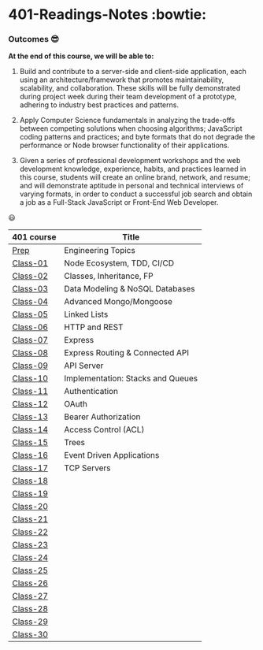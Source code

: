 # 401-Readings-Notes :bowtie:

### Outcomes :sunglasses:

**At the end of this course, we will be able to:**

1. Build and contribute to a server-side and client-side application, each using an architecture/framework that promotes maintainability, scalability, and collaboration. These skills will be fully demonstrated during project week during their team development of a prototype, adhering to industry best practices and patterns.

1. Apply Computer Science fundamentals in analyzing the trade-offs between competing solutions when choosing algorithms; JavaScript coding patterns and practices; and byte formats that do not degrade the performance or Node browser functionality of their applications.

1. Given a series of professional development workshops and the web development knowledge, experience, habits, and practices learned in this course, students will create an online brand, network, and resume; and will demonstrate aptitude in personal and technical interviews of varying formats, in order to conduct a successful job search and obtain a job as a Full-Stack JavaScript or Front-End Web Developer.

:smiley:

| 401 course                                                              | Title                             |
| ----------------------------------------------------------------------- | --------------------------------- |
| [Prep](https://yasminadaileh1.github.io/401-reading-notes/prep)         | Engineering Topics                |
| [Class-01](https://yasminadaileh1.github.io/401-reading-notes/class-01) | Node Ecosystem, TDD, CI/CD        |
| [Class-02](https://yasminadaileh1.github.io/401-reading-notes/class-02) | Classes, Inheritance, FP          |
| [Class-03](https://yasminadaileh1.github.io/401-reading-notes/class-03) | Data Modeling & NoSQL Databases   |
| [Class-04](https://yasminadaileh1.github.io/401-reading-notes/class-04) | Advanced Mongo/Mongoose           |
| [Class-05](https://yasminadaileh1.github.io/401-reading-notes/class-05) | Linked Lists                      |
| [Class-06](https://yasminadaileh1.github.io/401-reading-notes/class-06) | HTTP and REST                     |
| [Class-07](https://yasminadaileh1.github.io/401-reading-notes/class-07) | Express                           |
| [Class-08](https://yasminadaileh1.github.io/401-reading-notes/class-08) | Express Routing & Connected API   |
| [Class-09](https://yasminadaileh1.github.io/401-reading-notes/class-09) | API Server                        |
| [Class-10](https://yasminadaileh1.github.io/401-reading-notes/class-10) | Implementation: Stacks and Queues |
| [Class-11](https://yasminadaileh1.github.io/401-reading-notes/class-11) | Authentication                    |
| [Class-12](https://yasminadaileh1.github.io/401-reading-notes/class-12) | OAuth                             |
| [Class-13](https://yasminadaileh1.github.io/401-reading-notes/class-13) | Bearer Authorization              |
| [Class-14](https://yasminadaileh1.github.io/401-reading-notes/class-14) | Access Control (ACL)              |
| [Class-15](https://yasminadaileh1.github.io/401-reading-notes/class-15) | Trees                             |
| [Class-16](https://yasminadaileh1.github.io/401-reading-notes/class-16) | Event Driven Applications         |
| [Class-17](https://yasminadaileh1.github.io/401-reading-notes/class-17) | TCP Servers                       |
| [Class-18](https://yasminadaileh1.github.io/401-reading-notes/class-18) |                                   |
| [Class-19](https://yasminadaileh1.github.io/401-reading-notes/class-19) |                                   |
| [Class-20](https://yasminadaileh1.github.io/401-reading-notes/class-20) |                                   |
| [Class-21](https://yasminadaileh1.github.io/401-reading-notes/class-21) |                                   |
| [Class-22](https://yasminadaileh1.github.io/401-reading-notes/class-22) |                                   |
| [Class-23](https://yasminadaileh1.github.io/401-reading-notes/class-23) |                                   |
| [Class-24](https://yasminadaileh1.github.io/401-reading-notes/class-24) |                                   |
| [Class-25](https://yasminadaileh1.github.io/401-reading-notes/class-25) |                                   |
| [Class-26](https://yasminadaileh1.github.io/401-reading-notes/class-26) |                                   |
| [Class-27](https://yasminadaileh1.github.io/401-reading-notes/class-27) |                                   |
| [Class-28](https://yasminadaileh1.github.io/401-reading-notes/class-28) |                                   |
| [Class-29](https://yasminadaileh1.github.io/401-reading-notes/class-29) |                                   |
| [Class-30](https://yasminadaileh1.github.io/401-reading-notes/class-30) |                                   |
